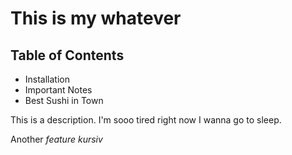 This is my whatever
=====================

## Table of Contents

- Installation
- Important Notes
- Best Sushi in Town

This is a description. I'm sooo tired right now I wanna go to sleep.

Another _feature_
*kursiv*
